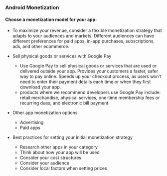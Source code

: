 ### Android Monetization

#### Choose a monetization model for your app:

* To maximize your revenue, consider a flexible monetization strategy that adapts to your audiences and markets. Different audiences can have different preferences for paid apps, in-app purchases, subscriptions, ads, and other ecommerce.

* Sell physical goods or services with Google Pay
    - Use Google Pay to sell physical goods or services that are used or delivered outside your app. Provides your customers a faster, safer way to pay online. Speeds up your checkout process, as users won't need to enter their payment details each time or when they first download your app.
    - products where we recommend developers use Google Pay include: retail merchandise, physical services, one-time membership fees or recurring dues, and electronic bill payment.

* Other app monetization options
    - Advertising
    - Paid apps

* Best practices for setting your initial monetization strategy
    - Research other apps in your category
    - Think about how your app will be used
    - Consider your cost structures
    - Consider your audience
    - Consider local factors when setting prices

  